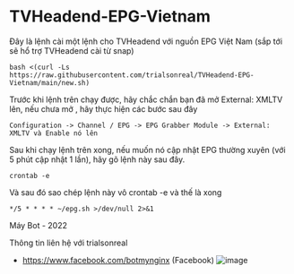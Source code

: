 # TVHeadend-EPG-Vietnam
Đây là lệnh cài một lệnh cho TVHeadend với nguồn EPG Việt Nam (sắp tới sẽ hổ trợ TVHeadend cài từ snap)
```
bash <(curl -Ls https://raw.githubusercontent.com/trialsonreal/TVHeadend-EPG-Vietnam/main/new.sh)
```
Trước khi lệnh trên chạy được, hãy chắc chắn bạn đã mở External: XMLTV lên, nếu chưa mở , hãy thực hiện các bước sau đây
```
Configuration -> Channel / EPG -> EPG Grabber Module -> External: XMLTV và Enable nó lên
```
Sau khi chạy lệnh trên xong, nếu muốn nó cập nhật EPG thường xuyên (với 5 phút cập nhật 1 lần), hãy gõ lệnh này sau đây.
```
crontab -e
```
Và sau đó sao chép lệnh này vô crontab -e và thế là xong
```
*/5 * * * * ~/epg.sh >/dev/null 2>&1
```
Máy Bot - 2022

Thông tin liên hệ với trialsonreal
* https://www.facebook.com/botmynginx (Facebook)
![image](https://user-images.githubusercontent.com/88416710/157363338-da25c860-98db-4cb5-a785-e190fb5e2360.png)
